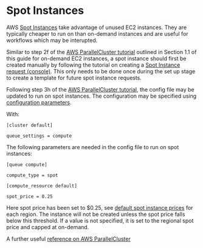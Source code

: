 # Spot Instances
AWS [Spot Instances](https://docs.aws.amazon.com/AWSEC2/latest/UserGuide/using-spot-instances.html) take advantage of unused EC2 instances. They are typically cheaper to run on than on-demand instances and are useful for workflows which may be interupted. 

Similar to step 2f of the [AWS ParallelCluster tutorial](https://www.hpcworkshops.com/03-hpc-aws-parallelcluster-workshop.html) outlined in Section 1.1 of this guide for on-demand EC2 instances, a spot instance should first be created manually by following the tutorial on creating a [Spot Instance request (console)](https://docs.aws.amazon.com/AWSEC2/latest/UserGuide/spot-requests.html#using-spot-instances-request). This only needs to be done once during the set up stage to create a template for future spot instance requests. 

Following step 3h of the [AWS ParallelCluster tutorial](https://www.hpcworkshops.com/03-hpc-aws-parallelcluster-workshop.html), the config file may be updated to run on spot instances. The configuration may be specified using [configuration parameters](https://docs.aws.amazon.com/parallelcluster/latest/ug/cluster-definition.html). 

With: 
```
[cluster default]

queue_settings = compute
```
The following parameters are needed in the config file to run on spot instances: 

```
[queue compute]

compute_type = spot
```


```
[compute_resource default]

spot_price = 0.25
```
Here spot price has been set to $0.25, see [default spot instance prices](https://aws.amazon.com/ec2/spot/pricing/) for each region. The instance will not be created unless the spot price falls below this threshold. If a value is not specified, it is set to the regional spot price and capped at on-demand.   



A further useful [reference on AWS ParallelCluster](https://jiaweizhuang.github.io/blog/aws-hpc-guide/)
